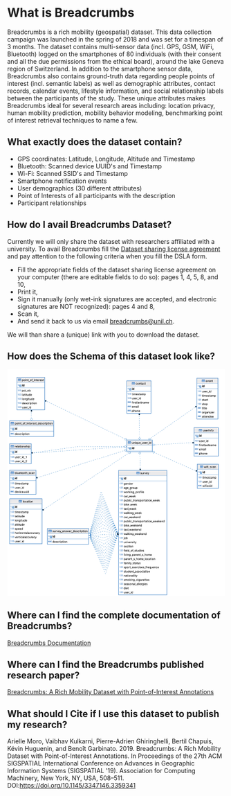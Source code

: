 # What is Breadcrumbs
Breadcrumbs is a rich mobility (geospatial) dataset. This data collection campaign was launched in the spring of 2018 and was set for a timespan of 3 months. 
The dataset contains multi-sensor data (incl. GPS, GSM, WiFi, Bluetooth) logged on the smartphones of 80 individuals (with their consent and all the due permissions from the ethical board), around the lake Geneva region of Switzerland. In addition to the smartphone sensor data, Breadcrumbs also contains ground-truth data regarding people points of interest (incl. semantic labels) as well as demographic attributes, contact records, calendar events, lifestyle information, and social relationship labels between the participants of the study. These unique attributes makes Breadcrumbs ideal for several research areas including: location privacy, human mobility prediction, mobility behavior modeling, benchmarking point of interest retrieval techniques to name a few.

## What exactly does the dataset contain?
- GPS coordinates: Latitude, Longitude, Altitude and Timestamp
- Bluetooth: Scanned device UUID's and Timestamp
- Wi-Fi: Scanned SSID's and Timestamp
- Smartphone notification events
- User demographics (30 different attributes)
- Point of Interests of all participants with the description
- Participant relationships
  
## How do I avail Breadcrumbs Dataset?
Currently we will only share the dataset with researchers affiliated with a university. To avail Breadcrumbs fill the 
[Dataset sharing license agreement](https://github.com/doplab/breadcrumbsDB/blob/main/Breadcrumbs%20Dataset%20Sharing%20Licence%20Agreement.pdf) and pay attention to the following criteria when you fill the DSLA form.
- Fill the appropriate fields of the dataset sharing license agreement on your computer (there are editable fields to do so): pages 1, 4, 5, 8, and 10,
- Print it,
- Sign it manually (only wet-ink signatures are accepted, and electronic signatures are NOT recognized): pages 4 and 8,
- Scan it,
- And send it back to us via email <breadcrumbs@unil.ch>.

We will than share a (unique) link with you to download the dataset.

## How does the Schema of this dataset look like?
![alt text](https://github.com/doplab/breadcrumbsDB/blob/main/breadcrumbs_ERD.png)

## Where can I find the complete documentation of Breadcrumbs?
[Breadcrumbs Documentation](https://github.com/doplab/breadcrumbsDB/blob/main/Breadcrumbs_Dataset_Description.pdf)

## Where can I find the Breadcrumbs published research paper?
[Breadcrumbs: A Rich Mobility Dataset with
Point-of-Interest Annotations](https://github.com/doplab/breadcrumbsDB/blob/main/Moro19SIGSPATIAL.pdf)

## What should I Cite if I use this dataset to publish my research?
Arielle Moro, Vaibhav Kulkarni, Pierre-Adrien Ghiringhelli, Bertil Chapuis, Kévin Huguenin, and Benoît Garbinato. 2019. 
Breadcrumbs: A Rich Mobility Dataset with Point-of-Interest Annotations. 
In Proceedings of the 27th ACM SIGSPATIAL International Conference on Advances in Geographic Information Systems (SIGSPATIAL '19). 
Association for Computing Machinery, New York, NY, USA, 508–511. DOI:https://doi.org/10.1145/3347146.3359341


